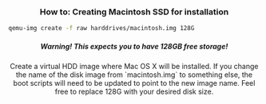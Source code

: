 <h3 align="center">How to: Creating Macintosh SSD for installation</h3>

```bash
qemu-img create -f raw harddrives/macintosh.img 128G
```
<h5 align="center">Warning! This expects you to have 128GB free storage!</h5>

<p align="center">Create a virtual HDD image where Mac OS X will be installed. If you change the name of the disk image from `macintosh.img` to something else, the boot scripts will need to be updated to point to the new image name. Feel free to replace 128G with your desired disk size.</p>
